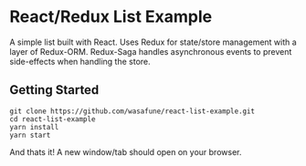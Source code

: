 # React/Redux List Example

A simple list built with React. Uses Redux for state/store management with a layer of Redux-ORM. Redux-Saga handles asynchronous events to prevent side-effects when handling the store.

## Getting Started

```
git clone https://github.com/wasafune/react-list-example.git
cd react-list-example
yarn install
yarn start
```

And thats it! A new window/tab should open on your browser.
